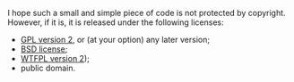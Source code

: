 I hope such a small and simple piece of code is not protected by copyright.
However, if it is, it is released under the following licenses:

- [GPL version 2](https://www.gnu.org/licenses/gpl-2.0.html), or (at your option) any later version;
- [BSD license](http://opensource.org/licenses/BSD-3-Clause);
- [WTFPL version 2](http://www.wtfpl.net/));
- public domain.
